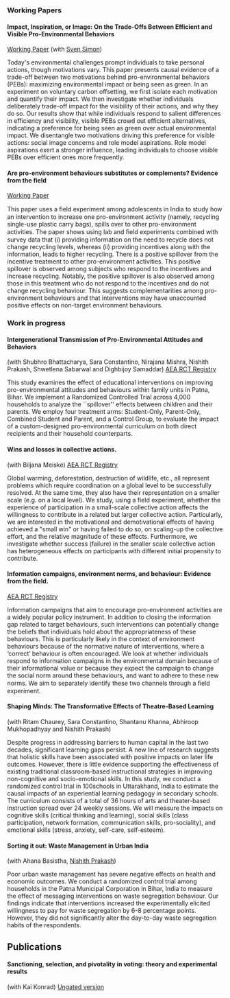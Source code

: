 
### Working Papers

#### Impact, Inspiration, or Image: On the Trade-Offs Between Efficient and Visible Pro-Environmental Behaviors
[Working Paper](https://papers.ssrn.com/sol3/papers.cfm?abstract_id=4672097)
(with [Sven Simon](https://www.tax.mpg.de/en/public_economics/public_economics_people/sven_arne_simon.html))

Today's environmental challenges prompt individuals to take personal actions, though motivations vary. This paper presents causal evidence of a trade-off between two motivations behind pro-environmental behaviors (PEBs): maximizing environmental impact or being seen as green. In an experiment on voluntary carbon offsetting, we first isolate each motivation and quantify their impact. We then investigate whether individuals deliberately trade-off impact for the visibility of their actions, and why they do so. Our results show that while individuals respond to salient differences in efficiency and visibility, visible PEBs crowd out efficient alternatives, indicating a preference for being seen as green over actual environmental impact. We disentangle two motivations driving this preference for visible actions: social image concerns and role model aspirations. Role model aspirations exert a stronger influence, leading individuals to choose visible PEBs over efficient ones more frequently.


#### Are pro-environment behaviours substitutes or complements? Evidence from the field
[Working Paper](https://papers.ssrn.com/sol3/papers.cfm?abstract_id=3799970)

<!---
[Working paper](https://papers.ssrn.com/sol3/papers.cfm?abstract_id=3799970) (Submitted)
-->




This paper uses a ﬁeld experiment among adolescents in India to study how an intervention to increase one pro-environment activity (namely, recycling single-use plastic carry bags), spills over to other pro-environment activities. The paper shows using lab and ﬁeld experiments combined with survey data that (i) providing information on the need to recycle does not change recycling levels, whereas (ii) providing incentives along with the information, leads to higher recycling. There is a positive spillover from the incentive treatment to other pro-environment activities. This positive spillover is observed among subjects who respond to the incentives and increase recycling. Notably, the positive spillover is also observed among those in this treatment who do not respond to the incentives and do not change recycling behaviour. This suggests complementarities among pro-environment behaviours and that interventions may have unaccounted positive effects on non-target environment behaviours.


### Work in progress

#### Intergenerational Transmission of Pro-Environmental Attitudes and Behaviors
(with Shubhro Bhattacharya, Sara Constantino, Nirajana Mishra, Nishith Prakash, Shwetlena Sabarwal and  Dighbijoy Samaddar)
[AEA RCT Registry](https://doi.org/10.1257/rct.13240-1.0)

This study examines the effect of educational interventions on improving pro-environmental attitudes and behaviours within family units in Patna, Bihar. We implement a Randomized Controlled Trial across 4,000 households to analyze the ``spillover'' effects between children and their parents. We employ four treatment arms: Student-Only, Parent-Only, Combined Student and Parent, and a Control Group, to evaluate the impact of a custom-designed pro-environmental curriculum on both direct recipients and their household counterparts.


#### Wins and losses in collective actions. 
(with Biljana Meiske) [AEA RCT Registry](https://www.socialscienceregistry.org/trials/7474) 

Global warming, deforestation, destruction of wildlife, etc., all represent problems which require coordination on a global level to be successfully resolved. At the same time, they also have their representation on a smaller scale (e.g. on a local level). We study, using a field experiment, whether the experience of participation in a small-scale collective action affects the willingness to contribute in a related but larger collective action. Particularly, we are interested in the motivational and demotivational effects of having achieved a "small win" or having failed to do so, on scaling-up the collective effort, and the relative magnitude of these effects. Furthermore, we investigate whether success (failure) in the smaller scale collective action has heterogeneous effects on participants with different initial propensity to contribute.

#### Information campaigns, environment norms, and behaviour: Evidence from the field. 
[AEA RCT Registry](https://www.socialscienceregistry.org/trials/7439) 

Information campaigns that aim to encourage pro-environment activities are a widely popular policy instrument. In addition to closing the information gap related to target behaviours, such interventions can potentially change the beliefs that individuals hold about the appropriateness of these behaviours. This is particularly likely in the context of environment behaviours because of the normative nature of interventions, where a ‘correct’ behaviour is often encouraged. We look at whether individuals respond to information campaigns in the environmental domain because of their informational value or because they expect the campaign to change the social norm around these behaviours, and want to adhere to these new norms. We aim to separately identify these two channels through a ﬁeld experiment.
</details>

#### Shaping Minds: The Transformative Effects of Theatre-Based Learning
(with Ritam Chaurey, Sara Constantino, Shantanu Khanna, Abhiroop Mukhopadhyay and Nishith Prakash)

Despite progress in addressing barriers to human capital in the last two decades, significant learning gaps persist. A new line of research suggests that holistic skills have been associated with positive impacts on later life outcomes. However, there is little evidence supporting the effectiveness of existing traditional classroom-based instructional strategies in improving non-cognitive and socio-emotional skills. In this study, we conduct a randomized control trial in 100schools in Uttarakhand, India to estimate the causal impacts of an experiential learning pedagogy in secondary schools. The curriculum consists of a total of 36 hours of arts and theater-based instruction spread over 24 weekly sessions. We will measure the impacts on cognitive skills (critical thinking and learning), social skills (class participation, network formation, communication skills, pro-sociality), and emotional skills (stress, anxiety, self-care, self-esteem).


#### Sorting it out: Waste Management in Urban India
(with Ahana Basistha, [Nishith Prakash](https://nishithprakash.com/))

Poor urban waste management has severe negative effects on health and economic outcomes. We conduct a randomized control trial among households in the Patna Municipal Corporation in Bihar, India to measure the effect of messaging interventions on waste segregation behaviour. Our findings indicate that interventions increased the experimentally elicited willingness to pay for waste segregation by 6-8 percentage points. However, they did not significantly alter the day-to-day waste segregation habits of the respondents.


## Publications

#### Sanctioning, selection, and pivotality in voting: theory and experimental results
(with Kai Konrad) [Ungated version](https://link.springer.com/article/10.1007/s10602-019-09284-4)



